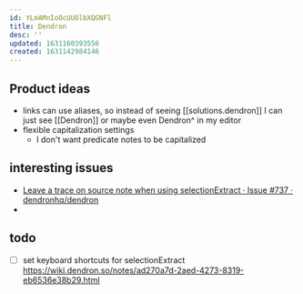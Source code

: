 ```yaml
---
id: YLmAMnIoOcUUOlbXQGNFl
title: Dendron
desc: ''
updated: 1631160393556
created: 1631142984146
---
```


## Product ideas

- links can use aliases, so instead of seeing [\[solutions.dendron]] I can just see [\[Dendron]] or maybe even Dendron^ in my editor
- flexible capitalization settings
  - I don't want predicate notes to be capitalized

## interesting issues

- [Leave a trace on source note when using selectionExtract · Issue #737 · dendronhq/dendron](https://github.com/dendronhq/dendron/issues/737)
- 

## todo

- [ ] set keyboard shortcuts for selectionExtract https://wiki.dendron.so/notes/ad270a7d-2aed-4273-8319-eb6536e38b29.html